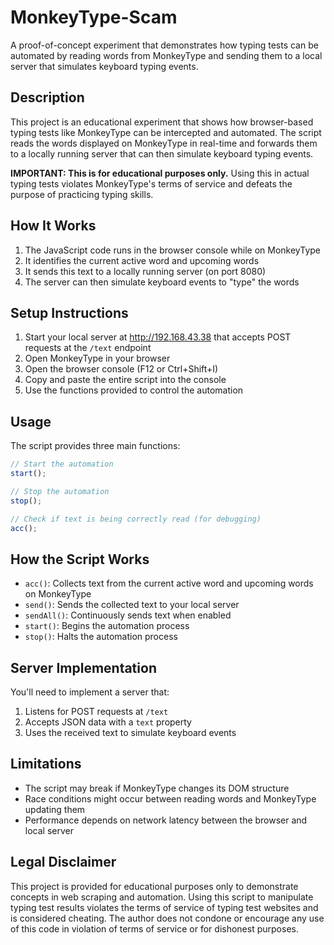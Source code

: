# MonkeyType-Scam

A proof-of-concept experiment that demonstrates how typing tests can be automated by reading words from MonkeyType and sending them to a local server that simulates keyboard typing events.

## Description

This project is an educational experiment that shows how browser-based typing tests like MonkeyType can be intercepted and automated. The script reads the words displayed on MonkeyType in real-time and forwards them to a locally running server that can then simulate keyboard typing events.

**IMPORTANT: This is for educational purposes only.** Using this in actual typing tests violates MonkeyType's terms of service and defeats the purpose of practicing typing skills.

## How It Works

1. The JavaScript code runs in the browser console while on MonkeyType
2. It identifies the current active word and upcoming words
3. It sends this text to a locally running server (on port 8080)
4. The server can then simulate keyboard events to "type" the words

## Setup Instructions

1. Start your local server at http://192.168.43.38 that accepts POST requests at the `/text` endpoint
2. Open MonkeyType in your browser
3. Open the browser console (F12 or Ctrl+Shift+I)
4. Copy and paste the entire script into the console
5. Use the functions provided to control the automation

## Usage

The script provides three main functions:

```javascript
// Start the automation
start();

// Stop the automation
stop();

// Check if text is being correctly read (for debugging)
acc();
```

## How the Script Works

- `acc()`: Collects text from the current active word and upcoming words on MonkeyType
- `send()`: Sends the collected text to your local server
- `sendAll()`: Continuously sends text when enabled
- `start()`: Begins the automation process
- `stop()`: Halts the automation process

## Server Implementation

You'll need to implement a server that:
1. Listens for POST requests at `/text`
2. Accepts JSON data with a `text` property
3. Uses the received text to simulate keyboard events

## Limitations

- The script may break if MonkeyType changes its DOM structure
- Race conditions might occur between reading words and MonkeyType updating them
- Performance depends on network latency between the browser and local server

## Legal Disclaimer

This project is provided for educational purposes only to demonstrate concepts in web scraping and automation. Using this script to manipulate typing test results violates the terms of service of typing test websites and is considered cheating. The author does not condone or encourage any use of this code in violation of terms of service or for dishonest purposes.